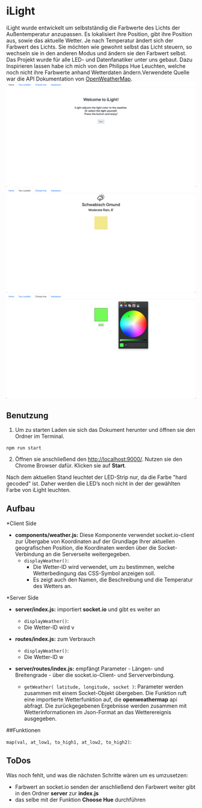 # iLight

iLight wurde entwickelt um selbstständig die Farbwerte des Lichts der Außentemperatur anzupassen. Es lokalisiert ihre Position, gibt ihre Position aus, sowie das aktuelle Wetter. Je nach Temperatur ändert sich der Farbwert des Lichts. Sie möchten wie gewohnt selbst das Licht steuern, so wechseln sie in den anderen Modus und ändern sie den Farbwert selbst.
Das Projekt wurde für alle LED- und Datenfanatiker unter uns gebaut.
Dazu Inspirieren lassen habe ich mich von den Philipps Hue Leuchten, welche noch nicht ihre Farbwerte anhand Wetterdaten ändern.Verwendete Quelle war die API Dokumentation von [OpenWeatherMap](https://openweathermap.org/current).
![Headline Picture](screenshot1.png)
![Headline Picture](screenshot2.png)
![Headline Picture](screenshot3.png)

## Benutzung

1. Um zu starten Laden sie sich das Dokument herunter und öffnen sie den Ordner im Terminal.
```
npm run start
```

2. Öffnen sie anschließend den [http://localhost:9000/](http://localhost:9000/). 
Nutzen sie den Chrome Browser dafür.
Klicken sie auf **Start**.

Nach dem aktuellen Stand leuchtet der LED-Strip nur, da die Farbe "hard gecoded" ist. Daher werden die LED’s noch nicht in der der gewählten Farbe von iLight leuchten.

## Aufbau

*Client Side
* **components/weather.js:** Diese Komponente verwendet socket.io-client zur Übergabe von Koordinaten auf der Grundlage Ihrer aktuellen geografischen Position, die Koordinaten werden über die Socket-Verbindung an die Serverseite weitergegeben.
  * `displayWeather()`:  
    * Die Wetter-ID wird verwendet, um zu bestimmen, welche Wetterbedingung das CSS-Symbol anzeigen soll.
    * Es zeigt auch den Namen, die Beschreibung und die Temperatur des Wetters an.
  
  
*Server Side
* **server/index.js:** importiert **socket.io** und gibt es weiter an
  * `displayWeather()`:  
  * Die Wetter-ID wird v

* **routes/index.js:** zum Verbrauch
  * `displayWeather()`:  
  * Die Wetter-ID w              
    
* **server/routes/index.js:** empfängt Parameter - Längen- und Breitengrade - über die socket.io-Client- und Serververbindung.
  * `getWeather( latitude, longitude, socket )`: Parameter werden zusammen mit einem Socket-Objekt übergeben. Die Funktion ruft eine importierte Wetterfunktion auf, die **openweathermap** api abfragt. Die zurückgegebenen Ergebnisse werden zusammen mit Wetterinformationen im Json-Format an das Wetterereignis ausgegeben.         
    
    
##Funktionen

`map(val, at_low1, to_high1, at_low2, to_high2)`: 




## ToDos

Was noch fehlt, und was die nächsten Schritte wären um es umzusetzen:
* Farbwert an socket.io senden der anschließend den Farbwert weiter gibt in den Ordner **server** zur **index.js** 
* das selbe mit der Funktion **Choose Hue** durchführen
